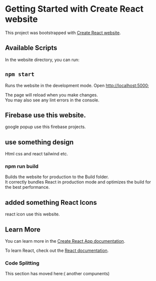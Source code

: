 # Getting Started with Create React website

This project was bootstrapped with [Create React website](LInk).

## Available Scripts
In the website directory, you can run:

## `npm start`

Runs the website in the development mode.
Open [http://localhost:5000](http://localhost:5000);

The page will reload when you make changes.\
You may also see any lint errors in the console.

## Firebase use this website.
google popup use this firebase projects.

## use something design
Html css and react tailwind etc.

### npm run build

Builds the website for production to the Build folder.\
It correctly bundles React in production mode and optimizes the build for the best performance.

## added something React Icons
react icon use this website.

## Learn More
You can learn more in the [Create React App documentation](https://facebook.github.io/create-react-app/docs/getting-started).

To learn React, check out the [React documentation](https://reactjs.org/).

### Code Splitting

This section has moved here:( another compunents)



